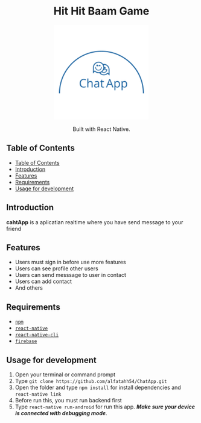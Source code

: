 <h1 align="center">Hit Hit Baam Game</h1>
<p align="center">
  <img width="250" src="./src/images/logo.png"/>
</p>
<p align="center">
  Built with React Native.
</p>

## Table of Contents

- [Table of Contents](#table-of-contents)
- [Introduction](#introduction)
- [Features](#features)
- [Requirements](#requirements)
- [Usage for development](#usage-for-development)

## Introduction
<b>cahtApp</b> is a aplicatian realtime where you have send message to your friend

## Features
* Users must sign in before use more features 
* Users can see profile other users
* Users can send messsage to user in contact
* Users can add contact
* And others

## Requirements
* [`npm`](https://www.npmjs.com/get-npm)
* [`react-native`](https://facebook.github.io/react-native/docs/getting-started)
* [`react-native-cli`](https://facebook.github.io/react-native/docs/getting-started)
* [`firebase`](https://firebase.google.com/docs)

## Usage for development
1. Open your terminal or command prompt
2. Type `git clone https://github.com/alfatahh54/ChatApp.git`
3. Open the folder and type `npm install` for install dependencies and `react-native link`
4. Before run this, you must run backend first
5. Type `react-native run-android` for run this app. ***Make sure your device is connected with debugging mode***.

